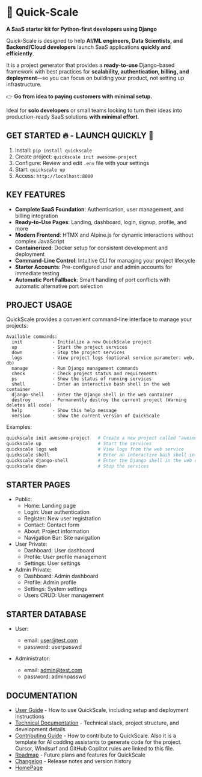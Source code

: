 # **🚀 Quick-Scale**  

**A SaaS starter kit for Python-first developers using Django**  

Quick-Scale is designed to help **AI/ML engineers, Data Scientists, and Backend/Cloud developers** launch SaaS applications **quickly and efficiently**. 

It is a project generator that provides a **ready-to-use** Django-based framework with best practices for **scalability, authentication, billing, and deployment**—so you can focus on building your product, not setting up infrastructure.  

👉 **Go from idea to paying customers with minimal setup.**  

Ideal for **solo developers** or small teams looking to turn their ideas into production-ready SaaS solutions **with minimal effort**.  

## GET STARTED 🔥 - LAUNCH QUICKLY 🚀

1.  Install: `pip install quickscale`
2.  Create project: `quickscale init awesome-project`
3.  Configure: Review and edit `.env` file with your settings
4.  Start: `quickscale up`
5.  Access: `http://localhost:8000`

## KEY FEATURES

- **Complete SaaS Foundation**: Authentication, user management, and billing integration
- **Ready-to-Use Pages**: Landing, dashboard, login, signup, profile, and more
- **Modern Frontend**: HTMX and Alpine.js for dynamic interactions without complex JavaScript
- **Containerized**: Docker setup for consistent development and deployment
- **Command-Line Control**: Intuitive CLI for managing your project lifecycle
- **Starter Accounts**: Pre-configured user and admin accounts for immediate testing
- **Automatic Port Fallback**: Smart handling of port conflicts with automatic alternative port selection


## PROJECT USAGE

QuickScale provides a convenient command-line interface to manage your projects:

```
Available commands:
  init           - Initialize a new QuickScale project
  up             - Start the project services
  down           - Stop the project services
  logs           - View project logs (optional service parameter: web, db)
  manage         - Run Django management commands
  check          - Check project status and requirements
  ps             - Show the status of running services
  shell          - Enter an interactive bash shell in the web container
  django-shell   - Enter the Django shell in the web container
  destroy        - Permanently destroy the current project (Warning deletes all code)
  help           - Show this help message
  version        - Show the current version of QuickScale
```

Examples:
```bash
quickscale init awesome-project   # Create a new project called "awesome-project"
quickscale up                     # Start the services
quickscale logs web               # View logs from the web service
quickscale shell                  # Enter an interactive bash shell in the web container
quickscale django-shell           # Enter the Django shell in the web container
quickscale down                   # Stop the services
```

## STARTER PAGES

- Public: 
  - Home: Landing page
  - Login: User authentication
  - Register: New user registration
  - Contact: Contact form
  - About: Project information
  - Navigation Bar: Site navigation
- User Private: 
  - Dashboard: User dashboard
  - Profile: User profile management
  - Settings: User settings
- Admin Private: 
  - Dashboard: Admin dashboard
  - Profile: Admin profile
  - Settings: System settings
  - Users CRUD: User management

## STARTER DATABASE

- User: 
  - email: user@test.com
  - password: userpasswd

- Administrator: 
  - email: admin@test.com
  - password: adminpasswd

## DOCUMENTATION

- [User Guide](./USER_GUIDE.md) - How to use QuickScale, including setup and deployment instructions
- [Technical Documentation](./TECHNICAL_DOCS.md) - Technical stack, project structure, and development details
- [Contributing Guide](./CONTRIBUTING.md) - How to contribute to QuickScale. 
  Also it is a template for AI codding assistants to generate code for the project.
  Cursor, Windsurf and GitHub Coplitot rules are linked to this file.
- [Roadmap](./ROADMAP.md) - Future plans and features for QuickScale
- [Changelog](./CHANGELOG.md) - Release notes and version history
- [HomePage](https://github.com/Experto-AI/quickscale)
